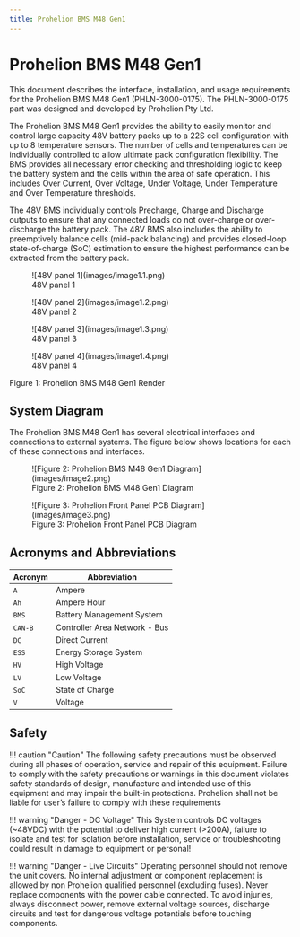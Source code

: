 ```yaml
---
title: Prohelion BMS M48 Gen1
---
```


# Prohelion BMS M48 Gen1 

This document describes the interface, installation, and usage requirements for the Prohelion BMS M48 Gen1 (PHLN-3000-0175). The PHLN-3000-0175 part was designed and developed by Prohelion Pty Ltd.

The Prohelion BMS M48 Gen1 provides the ability to easily monitor and control large capacity 48V battery packs up to a 22S cell configuration with up to 8 temperature sensors.  The number of cells and temperatures can be individually controlled to allow ultimate pack configuration flexibility. The BMS provides all necessary error checking and thresholding logic to keep the battery system and the cells within the area of safe operation. This includes Over Current, Over Voltage, Under Voltage, Under Temperature and Over Temperature thresholds.

The 48V BMS individually controls Precharge, Charge and Discharge outputs to ensure that any connected loads do not over-charge or over-discharge the battery pack. The 48V BMS also includes the ability to preemptively balance cells (mid-pack balancing) and provides closed-loop state-of-charge (SoC) estimation to ensure the highest performance can be extracted from the battery pack.

<figure markdown>
![48V panel 1](images/image1.1.png)
<figcaption>48V panel 1</figcaption>
</figure>

<figure markdown>
![48V panel 2](images/image1.2.png)
<figcaption>48V panel 2</figcaption>
</figure>

<figure markdown>
![48V panel 3](images/image1.3.png)
<figcaption>48V panel 3</figcaption>
</figure>

<figure markdown>
![48V panel 4](images/image1.4.png)
<figcaption>48V panel 4</figcaption>
</figure>

Figure 1: Prohelion BMS M48 Gen1 Render

## System Diagram

The Prohelion BMS M48 Gen1 has several electrical interfaces and connections to external systems. The figure below shows locations for each of these connections and interfaces.

<figure markdown>
![Figure 2: Prohelion BMS M48 Gen1 Diagram](images/image2.png)
<figcaption>Figure 2: Prohelion BMS M48 Gen1 Diagram</figcaption>
</figure>

<figure markdown>
![Figure 3: Prohelion Front Panel PCB Diagram](images/image3.png)
<figcaption>Figure 3: Prohelion Front Panel PCB Diagram</figcaption>
</figure>

## Acronyms and Abbreviations

| Acronym   | Abbreviation                  |
|-----------|-------------------------------|
| `A`       | Ampere                        |
| `Ah`      | Ampere Hour                   |
| `BMS`     | Battery Management System     |
| `CAN-B`   | Controller Area Network - Bus |
| `DC`      | Direct Current                |
| `ESS`     | Energy Storage System         |
| `HV`      | High Voltage                  |
| `LV`      | Low Voltage                   |
| `SoC`     | State of Charge               |
| `V`       | Voltage                       |     

## Safety 

!!! caution "Caution"
    The following safety precautions must be observed during all phases of operation, service and repair of this equipment. Failure to comply with the safety precautions or warnings in this document violates safety standards of design, manufacture and intended use of this equipment and may impair the built-in protections. Prohelion shall not be liable for user’s failure to comply with these requirements

!!! warning "Danger - DC Voltage"
    This System controls DC voltages (~48VDC) with the potential to deliver high current (>200A), failure to isolate and test for isolation before installation, service or troubleshooting could result in damage to equipment or personal! 

!!! warning "Danger - Live Circuits"
    Operating personnel should not remove the unit covers. No internal adjustment or component replacement is allowed by non Prohelion qualified personnel (excluding fuses). Never replace components with the power cable connected. To avoid injuries, always disconnect power, remove external voltage sources, discharge circuits and test for dangerous voltage potentials before touching components.



